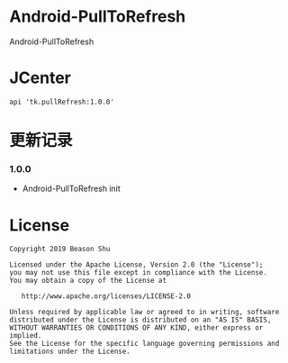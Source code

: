 # Android-PullToRefresh
Android-PullToRefresh
# JCenter
```
api 'tk.pullRefresh:1.0.0'
```
# 更新记录
### 1.0.0
- Android-PullToRefresh init
# License

    Copyright 2019 Beason Shu
    
    Licensed under the Apache License, Version 2.0 (the "License");
    you may not use this file except in compliance with the License.
    You may obtain a copy of the License at

       http://www.apache.org/licenses/LICENSE-2.0

    Unless required by applicable law or agreed to in writing, software
    distributed under the License is distributed on an "AS IS" BASIS,
    WITHOUT WARRANTIES OR CONDITIONS OF ANY KIND, either express or implied.
    See the License for the specific language governing permissions and
    limitations under the License.
